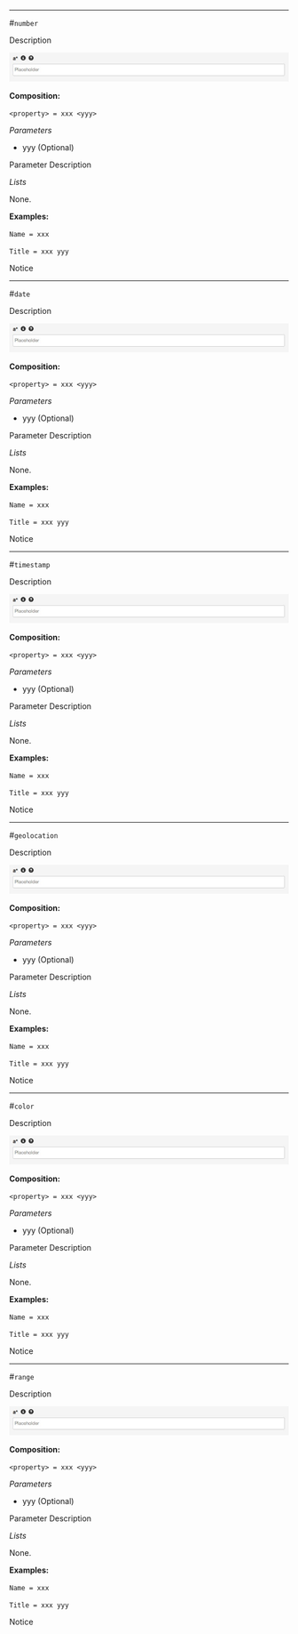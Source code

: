 * * *

#`number`

Description

![a* = textfield L](https://raw.githubusercontent.com/nhagemann/anycontent-cmdl-docs/master/images/formelement/textfield.jpg)


**Composition:**

`<property> = xxx <yyy>`

_Parameters_

* yyy (Optional)

Parameter Description

_Lists_

None.

**Examples:**

`Name = xxx`

`Title = xxx yyy`

Notice



 
* * *

#`date`

Description

![a* = textfield L](https://raw.githubusercontent.com/nhagemann/anycontent-cmdl-docs/master/images/formelement/textfield.jpg)


**Composition:**

`<property> = xxx <yyy>`

_Parameters_

* yyy (Optional)

Parameter Description

_Lists_

None.

**Examples:**

`Name = xxx`

`Title = xxx yyy`

Notice
  
* * *

#`timestamp`

Description

![a* = textfield L](https://raw.githubusercontent.com/nhagemann/anycontent-cmdl-docs/master/images/formelement/textfield.jpg)


**Composition:**

`<property> = xxx <yyy>`

_Parameters_

* yyy (Optional)

Parameter Description

_Lists_

None.

**Examples:**

`Name = xxx`

`Title = xxx yyy`

Notice

* * *

#`geolocation` 

Description

![a* = textfield L](https://raw.githubusercontent.com/nhagemann/anycontent-cmdl-docs/master/images/formelement/textfield.jpg)


**Composition:**

`<property> = xxx <yyy>`

_Parameters_

* yyy (Optional)

Parameter Description

_Lists_

None.

**Examples:**

`Name = xxx`

`Title = xxx yyy`

Notice
   
* * *

#`color`

Description

![a* = textfield L](https://raw.githubusercontent.com/nhagemann/anycontent-cmdl-docs/master/images/formelement/textfield.jpg)


**Composition:**

`<property> = xxx <yyy>`

_Parameters_

* yyy (Optional)

Parameter Description

_Lists_

None.

**Examples:**

`Name = xxx`

`Title = xxx yyy`

Notice
    
    
* * *

#`range`     

Description

![a* = textfield L](https://raw.githubusercontent.com/nhagemann/anycontent-cmdl-docs/master/images/formelement/textfield.jpg)


**Composition:**

`<property> = xxx <yyy>`

_Parameters_

* yyy (Optional)

Parameter Description

_Lists_

None.

**Examples:**

`Name = xxx`

`Title = xxx yyy`

Notice